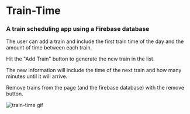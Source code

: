 # Train-Time
### A train scheduling app using a Firebase database

The user can add a train and include the first train time of the day and the amount of time between each train.

Hit the "Add Train" button to generate the new train in the list. 

The new information will include the time of the next train and how many minutes until it will arrive.

Remove trains from the page (and the firebase database) with the remove button.


![train-time gif](https://github.com/nosidam48/Train-Time/blob/master/assets/images/Train%20Scheduler.gif)
